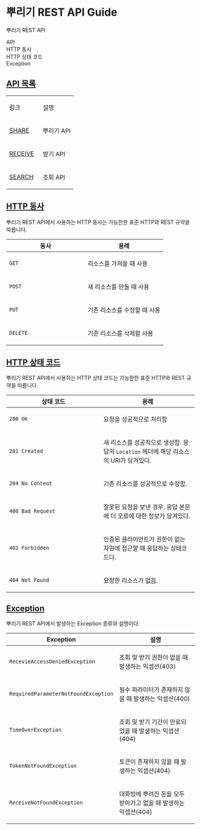 
<div id="header">
<h1>뿌리기 REST API Guide</h1>
<div id="toc" class="toc2">
<div id="toctitle">뿌리기 REST API</div>
<ul class="sectlevel1">
<li><a href="#api-type">API</a></li>
<li><a href="#overview-http-verbs">HTTP 동사</a></li>
<li><a href="#overview-http-status-codes">HTTP 상태 코드</a></li>
<li><a href="#overview-errors">Exception</a></li>
</ul>
</div>
</div>
<div id="content">

<div class="sect1">
<h2 id="api-type"><a class="link" href="#api-type">API 목록</a></h2>
<div class="sectionbody">
<table class="tableblock frame-all grid-all spread">
<colgroup>
<col style="width: 50%;">
<col style="width: 50%;">
</colgroup>
<tbody>
<tr>
<td class="tableblock halign-left valign-top"><p class="tableblock">링크</p></td>
<td class="tableblock halign-left valign-top"><p class="tableblock">설명</p></td>
</tr>
<tr>
<td class="tableblock halign-left valign-top"><p class="tableblock"><a href="https://github.com/shk3029/money/blob/master/share.md">SHARE</a></p></td>
<td class="tableblock halign-left valign-top"><p class="tableblock">뿌리기 API</p></td>
</tr>
<tr>
<td class="tableblock halign-left valign-top"><p class="tableblock"><a href="https://github.com/shk3029/money/blob/master/receive.md">RECEIVE</a></p></td>
<td class="tableblock halign-left valign-top"><p class="tableblock">받기 API</p></td>
</tr>
<tr>
<td class="tableblock halign-left valign-top"><p class="tableblock"><a href="https://github.com/shk3029/money/blob/master/search.md">SEARCH</a></p></td>
<td class="tableblock halign-left valign-top"><p class="tableblock">조회 API</p></td>
</tr>
</tbody>
</table>
</div>
</div>
</div>
<div class="sect1">
<h2 id="overview-http-verbs"><a class="link" href="#overview-http-verbs">HTTP 동사</a></h2>
<div class="sectionbody">
<div class="paragraph">
<p>뿌리기 REST API에서 사용하는 HTTP 동사는 가능한한 표준 HTTP와 REST 규약을 따릅니다.</p>
</div>
<table class="tableblock frame-all grid-all spread">
<colgroup>
<col style="width: 50%;">
<col style="width: 50%;">
</colgroup>
<thead>
<tr>
<th class="tableblock halign-left valign-top">동사</th>
<th class="tableblock halign-left valign-top">용례</th>
</tr>
</thead>
<tbody>
<tr>
<td class="tableblock halign-left valign-top"><p class="tableblock"><code>GET</code></p></td>
<td class="tableblock halign-left valign-top"><p class="tableblock">리소스를 가져올 때 사용</p></td>
</tr>
<tr>
<td class="tableblock halign-left valign-top"><p class="tableblock"><code>POST</code></p></td>
<td class="tableblock halign-left valign-top"><p class="tableblock">새 리소스를 만들 때 사용</p></td>
</tr>
<tr>
<td class="tableblock halign-left valign-top"><p class="tableblock"><code>PUT</code></p></td>
<td class="tableblock halign-left valign-top"><p class="tableblock">기존 리소스를 수정할 때 사용</p></td>
</tr>
<tr>
<td class="tableblock halign-left valign-top"><p class="tableblock"><code>DELETE</code></p></td>
<td class="tableblock halign-left valign-top"><p class="tableblock">기존 리소스를 삭제할  사용</p></td>
</tr>
</tbody>
</table>
</div>
</div>
<div class="sect1">
<h2 id="overview-http-status-codes"><a class="link" href="#overview-http-status-codes">HTTP 상태 코드</a></h2>
<div class="sectionbody">
<div class="paragraph">
<p>뿌리기 REST API에서 사용하는 HTTP 상태 코드는 가능한한 표준 HTTP와 REST 규약을 따릅니다.</p>
</div>
<table class="tableblock frame-all grid-all spread">
<colgroup>
<col style="width: 50%;">
<col style="width: 50%;">
</colgroup>
<thead>
<tr>
<th class="tableblock halign-left valign-top">상태 코드</th>
<th class="tableblock halign-left valign-top">용례</th>
</tr>
</thead>
<tbody>
<tr>
<td class="tableblock halign-left valign-top"><p class="tableblock"><code>200 OK</code></p></td>
<td class="tableblock halign-left valign-top"><p class="tableblock">요청을 성공적으로 처리함</p></td>
</tr>
<tr>
<td class="tableblock halign-left valign-top"><p class="tableblock"><code>201 Created</code></p></td>
<td class="tableblock halign-left valign-top"><p class="tableblock">새 리소스를 성공적으로 생성함. 응답의 <code>Location</code> 헤더에 해당 리소스의 URI가 담겨있다.</p></td>
</tr>
<tr>
<td class="tableblock halign-left valign-top"><p class="tableblock"><code>204 No Content</code></p></td>
<td class="tableblock halign-left valign-top"><p class="tableblock">기존 리소스를 성공적으로 수정함.</p></td>
</tr>
<tr>
<td class="tableblock halign-left valign-top"><p class="tableblock"><code>400 Bad Request</code></p></td>
<td class="tableblock halign-left valign-top"><p class="tableblock">잘못된 요청을 보낸 경우. 응답 본문에 더 오류에 대한 정보가 담겨있다.</p></td>
</tr>
<tr>
<td class="tableblock halign-left valign-top"><p class="tableblock"><code>403 Forbidden</code></p></td>
<td class="tableblock halign-left valign-top"><p class="tableblock">인증된 클라이언트가 권한이 없는 자원에 접근할 때 응답하는 상태코드다.</p></td>
</tr>
<tr>
<td class="tableblock halign-left valign-top"><p class="tableblock"><code>404 Not Found</code></p></td>
<td class="tableblock halign-left valign-top"><p class="tableblock">요청한 리소스가 없음.</p></td>
</tr>
</tbody>
</table>
</div>
</div>
<div class="sect1">
<h2 id="overview-errors"><a class="link" href="#overview-errors">Exception</a></h2>
<div class="sectionbody">
<div class="paragraph">
<p>뿌리기 REST API에서 발생하는 Exception 종류와 설명이다.</p>
</div>
<table class="tableblock frame-all grid-all spread">
<colgroup>
<col style="width: 50%;">
<col style="width: 50%;">
</colgroup>
<thead>
<tr>
<th class="tableblock halign-left valign-top">Exception</th>
<th class="tableblock halign-left valign-top">설명</th>
</tr>
</thead>
<tbody>
<tr>
<td class="tableblock halign-left valign-top"><p class="tableblock"><code>RecevieAccessDeniedException</code></p></td>
<td class="tableblock halign-left valign-top"><p class="tableblock">조회 및 받기 권한이 없을 때 발생하는 익셉션(403)</p></td>
</tr>
<tr>
<td class="tableblock halign-left valign-top"><p class="tableblock"><code>RequiredParameterNotFoundException</code></p></td>
<td class="tableblock halign-left valign-top"><p class="tableblock">필수 파라미터가 존재하지 않을 때 발생하는 익셉션(400)</p></td>
</tr>
<tr>
<td class="tableblock halign-left valign-top"><p class="tableblock"><code>TimeOverException</code></p></td>
<td class="tableblock halign-left valign-top"><p class="tableblock">조회 및 받기 기간이 만료되었을 때 발생하는 익셉션(404)</p></td>
</tr>
<tr>
<td class="tableblock halign-left valign-top"><p class="tableblock"><code>TokenNotFoundException</code></p></td>
<td class="tableblock halign-left valign-top"><p class="tableblock">토큰이 존재하지 않을 때 발생하는 익셉션(404)</p></td>
</tr>
<tr>
<td class="tableblock halign-left valign-top"><p class="tableblock"><code>ReceiveNotFoundException</code></p></td>
<td class="tableblock halign-left valign-top"><p class="tableblock">대화방에 뿌려진 돈을 모두 받아가고 없을 때 발생하는 익셉션(404)</p></td>
</tr>
</tbody>
</table>
</div>
</div>



